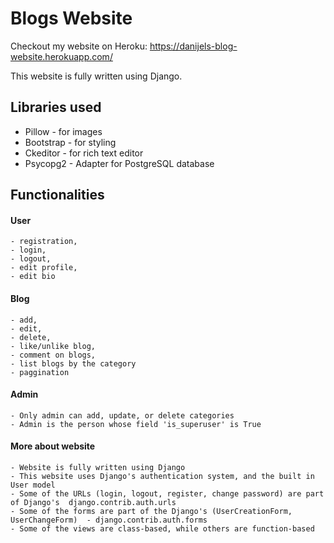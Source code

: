 # Blogs Website

Checkout my website on Heroku: https://danijels-blog-website.herokuapp.com/

This website is fully written using Django.

## Libraries used

- Pillow - for images
- Bootstrap - for styling
- Ckeditor - for rich text editor
- Psycopg2 - Adapter for PostgreSQL database

## Functionalities

#### User
    - registration, 
    - login, 
    - logout,
    - edit profile,
    - edit bio

#### Blog
    - add,
    - edit,
    - delete,
    - like/unlike blog,
    - comment on blogs,
    - list blogs by the category
    - paggination

#### Admin
    - Only admin can add, update, or delete categories 
    - Admin is the person whose field 'is_superuser' is True 

#### More about website
    - Website is fully written using Django
    - This website uses Django's authentication system, and the built in User model 
    - Some of the URLs (login, logout, register, change password) are part of Django's  django.contrib.auth.urls
    - Some of the forms are part of the Django's (UserCreationForm, UserChangeForm)  - django.contrib.auth.forms
    - Some of the views are class-based, while others are function-based  

